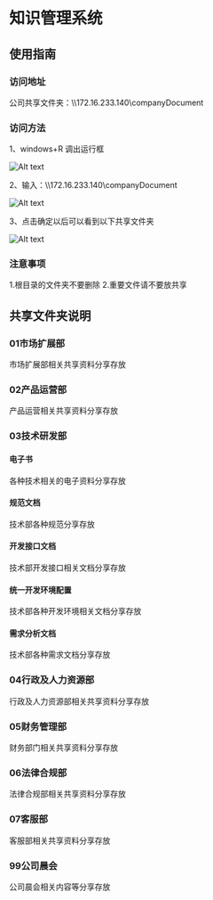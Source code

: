 ﻿知识管理系统
==========

## 使用指南


### 访问地址
公司共享文件夹：\\\172.16.233.140\companyDocument

### 访问方法
1、windows+R 调出运行框

![Alt text](/image/knowledge1.png "knowledge1")

2、输入：\\\172.16.233.140\companyDocument

![Alt text](/image/knowledge2.png "knowledge2")

3、点击确定以后可以看到以下共享文件夹

![Alt text](/image/knowledge3.png "knowledge3")

### 注意事项

1.根目录的文件夹不要删除
2.重要文件请不要放共享



## 共享文件夹说明

### 01市场扩展部
市场扩展部相关共享资料分享存放

### 02产品运营部
产品运营相关共享资料分享存放

### 03技术研发部
#### 电子书

各种技术相关的电子资料分享存放

#### 规范文档 

技术部各种规范分享存放

#### 开发接口文档

技术部开发接口相关文档分享存放

#### 统一开发环境配置

技术部各种开发环境相关文档分享存放

#### 需求分析文档

技术部各种需求文档分享存放

### 04行政及人力资源部

行政及人力资源部相关共享资料分享存放

### 05财务管理部  

财务部门相关共享资料分享存放

### 06法律合规部

法律合规部相关共享资料分享存放

### 07客服部

客服部相关共享资料分享存放

### 99公司晨会 

公司晨会相关内容等分享存放
